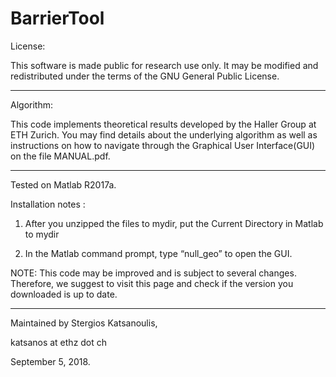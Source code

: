 # BarrierTool

License:

This software is made public for research use only. It may be modified and redistributed
under the terms of the GNU General Public License.

-----------------------------------------------------------------------------

Algorithm:

This code implements theoretical results developed by the Haller Group at ETH Zurich. 
You may find details about the underlying algorithm as well as instructions on how to navigate through
the Graphical User Interface(GUI) on the file MANUAL.pdf.

-----------------------------------------------------------------------------

Tested on Matlab R2017a.

Installation notes :

1) After you unzipped the files to mydir, put the Current Directory in Matlab to mydir

2) In the Matlab command prompt, type “null_geo” to open the GUI.

NOTE: This code may be improved and is subject to several changes. Therefore, we suggest to visit this 
page and check if the version you downloaded is up to date.  

-----------------------------------------------------------------------------

Maintained by Stergios Katsanoulis,

katsanos at ethz dot ch

September 5, 2018.
